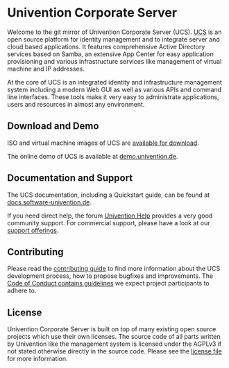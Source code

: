 # Univention Corporate Server

Welcome to the git mirror of Univention Corporate Server (UCS). [UCS](https://www.univention.com/products/ucs/) is an open source platform for identity management and to integrate server and cloud based applications.
It features comprehensive Active Directory services based on Samba, an extensive App Center for easy application provisioning and various infrastructure services like management of virtual machine and IP addresses.

At the core of UCS is an integrated identity and infrastructure management system including a modern Web GUI as well as various APIs and command line interfaces.
These tools make it very easy to administrate applications, users and resources in almost any environment.

## Download and Demo

ISO and virtual machine images of UCS are [available for download](https://www.univention.com/downloads/ucs-download/).

The online demo of UCS is available at [demo.univention.de](https://demo.univention.de/).

## Documentation and Support

The UCS documentation, including a Quickstart guide, can be found at [docs.software-univention.de](https://docs.software-univention.de/).

If you need direct help, the forum [Univention
Help](https://help.univention.com) provides a very good community support. For commercial support, please have a look at our [support
offerings](https://www.univention.com/download-and-support/support/commercial-support/).

## Contributing

Please read the [contributing guide](./CONTRIBUTING.md) to find more information about the UCS development process, how to propose bugfixes and improvements.
The [Code of Conduct contains guidelines](./CONTRIBUTING.md#code-of-conduct) we expect project participants to adhere to.

## License

Univention Corporate Server is built on top of many existing open source projects which use their own licenses.
The source code of all parts written by Univention like the management system is licensed under the AGPLv3 if not stated otherwise directly in the source code.
Please see the [license file](./LICENSE) for more information.

